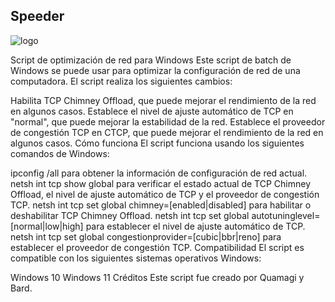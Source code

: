 Speeder
-------

![logo](https://i3.wp.com/raw.githubusercontent.com/Quamagi/Speeder/main/logo.jpg)

Script de optimización de red para Windows
Este script de batch de Windows se puede usar para optimizar la configuración de red de una computadora. El script realiza los siguientes cambios:

Habilita TCP Chimney Offload, que puede mejorar el rendimiento de la red en algunos casos.
Establece el nivel de ajuste automático de TCP en "normal", que puede mejorar la estabilidad de la red.
Establece el proveedor de congestión TCP en CTCP, que puede mejorar el rendimiento de la red en algunos casos.
Cómo funciona
El script funciona usando los siguientes comandos de Windows:

ipconfig /all para obtener la información de configuración de red actual.
netsh int tcp show global para verificar el estado actual de TCP Chimney Offload, el nivel de ajuste automático de TCP y el proveedor de congestión TCP.
netsh int tcp set global chimney=[enabled|disabled] para habilitar o deshabilitar TCP Chimney Offload.
netsh int tcp set global autotuninglevel=[normal|low|high] para establecer el nivel de ajuste automático de TCP.
netsh int tcp set global congestionprovider=[cubic|bbr|reno] para establecer el proveedor de congestión TCP.
Compatibilidad
El script es compatible con los siguientes sistemas operativos Windows:

Windows 10
Windows 11
Créditos
Este script fue creado por Quamagi y Bard.
